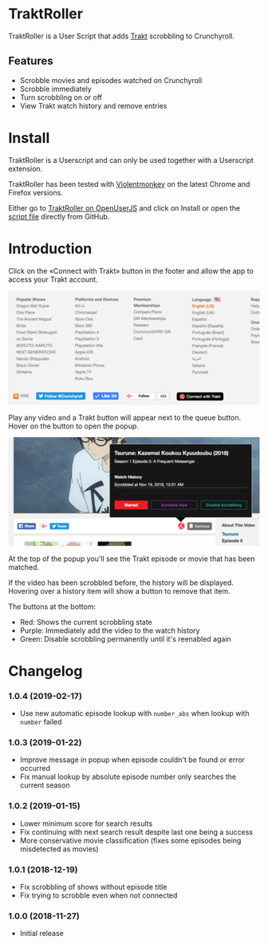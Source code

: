 # TraktRoller

TraktRoller is a User Script that adds [Trakt](trakt.tv) scrobbling to Crunchyroll.

## Features

* Scrobble movies and episodes watched on Crunchyroll
* Scrobble immediately
* Turn scrobbling on or off
* View Trakt watch history and remove entries

# Install

TraktRoller is a Userscript and can only be used together with a Userscript extension.

TraktRoller has been tested with [Violentmonkey](https://violentmonkey.github.io) on the latest Chrome and Firefox versions.

Either go to [TraktRoller on OpenUserJS](https://openuserjs.org/scripts/sttz/TraktRoller) and click on Install or open the [script file](./dist/TraktRoller.user.js?raw=true) directly from GitHub.

# Introduction

Click on the «Connect with Trakt» button in the footer and allow the app to access your Trakt account.

![Connect Button](./screenshots/connect.png?raw=true)

Play any video and a Trakt button will appear next to the queue button. Hover on the button to open the popup.

![Popup](./screenshots/popup.png?raw=true)

At the top of the popup you'll see the Trakt episode or movie that has been matched.

If the video has been scrobbled before, the history will be displayed. Hovering over a history item will show a button to remove that item.

The buttons at the bottom:
- Red: Shows the current scrobbling state
- Purple: Immediately add the video to the watch history
- Green: Disable scrobbling permanently until it's reenabled again

# Changelog

### 1.0.4 (2019-02-17)

- Use new automatic episode lookup with `number_abs` when lookup with `number` failed

### 1.0.3 (2019-01-22)

- Improve message in popup when episode couldn't be found or error occurred
- Fix manual lookup by absolute episode number only searches the current season

### 1.0.2 (2019-01-15)

- Lower minimum score for search results
- Fix continuing with next search result despite last one being a success
- More conservative movie classification (fixes some episodes being misdetected as movies)

### 1.0.1 (2018-12-19)

- Fix scrobbling of shows without episode title
- Fix trying to scrobble even when not connected

### 1.0.0 (2018-11-27)

- Initial release